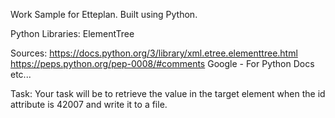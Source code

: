 Work Sample for Etteplan.
Built using Python.


Python Libraries:
ElementTree


Sources:
https://docs.python.org/3/library/xml.etree.elementtree.html
https://peps.python.org/pep-0008/#comments
Google - For Python Docs etc...


Task: 
Your task will be to retrieve the value in the target element when the id attribute is 42007 and write it to a file.
